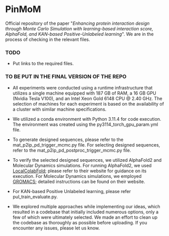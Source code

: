 # PinMoM
Official repository of the paper "_Enhancing protein interaction design through Monte Carlo Simulation with learning-based interaction score, AlphaFold, and KAN-based Positive-Unlabeled learning_". We are in the process of checking in the relevant files.

### TODO
- Put links to the required files.

### TO BE PUT IN THE FINAL VERSION OF THE REPO
- All experiments were conducted using a runtime infrastructure that utilizes a single machine equipped with 187 GB of RAM, a 16 GB GPU (Nvidia Tesla V100), and an Intel Xeon Gold 6148 CPU @ 2.40 GHz. The selection of machines for each experiment is based on the availability of a cluster with similar machine specifications.

- We utilized a conda environment with Python 3.11.4 for code execution. The environment was created using the py3114_torch_gpu_param.yml file.

- To generate designed sequences, please refer to the mat_p2ip_pd_trigger_mcmc.py file. For selecting designed sequences, refer to the mat_p2ip_pd_postproc_trigger_mcmc.py file.

- To verify the selected designed sequences, we utilized AlphaFold2 and Molecular Dynamics simulations. For running AlphaFold2, we used [LocalColabFold](https://github.com/YoshitakaMo/localcolabfold?tab=readme-ov-file); please refer to their website for guidance on its execution. For Molecular Dynamics simulations, we employed [GROMACS](https://www.gromacs.org/); detailed instructions can be found on their website.

- For KAN-based Positive Unlabeled learning, please refer pul_train_evaluate.py.

- We explored multiple approaches while implementing our ideas, which resulted in a codebase that initially included numerous options, only a few of which were ultimately selected. We made an effort to clean up the codebase as thoroughly as possible before uploading. If you encounter any issues, please let us know.



